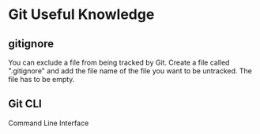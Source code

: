 # Git Useful Knowledge

## gitignore
You can exclude a file from being tracked by Git. Create a file called ".gitignore" and add the file name of the file you want to be untracked. The file has to be empty.

## Git CLI
Command Line Interface